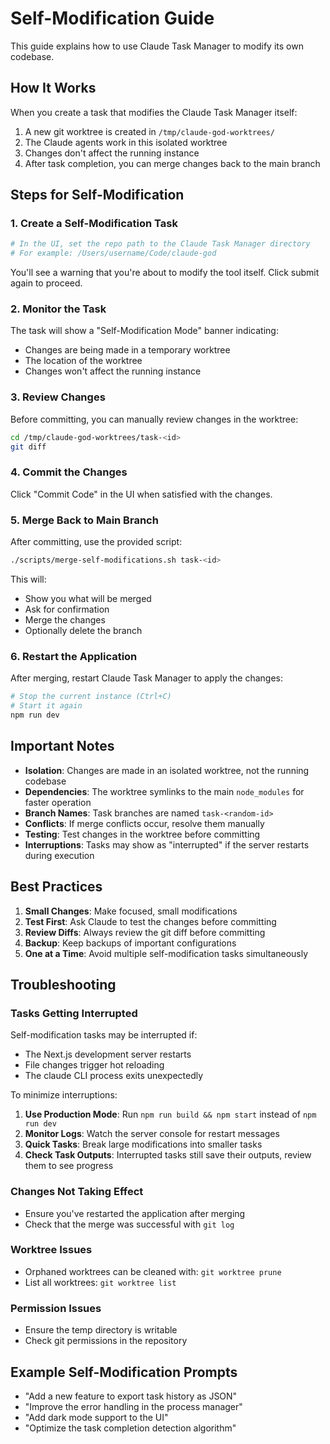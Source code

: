 # Self-Modification Guide

This guide explains how to use Claude Task Manager to modify its own codebase.

## How It Works

When you create a task that modifies the Claude Task Manager itself:

1. A new git worktree is created in `/tmp/claude-god-worktrees/`
2. The Claude agents work in this isolated worktree
3. Changes don't affect the running instance
4. After task completion, you can merge changes back to the main branch

## Steps for Self-Modification

### 1. Create a Self-Modification Task

```bash
# In the UI, set the repo path to the Claude Task Manager directory
# For example: /Users/username/Code/claude-god
```

You'll see a warning that you're about to modify the tool itself. Click submit again to proceed.

### 2. Monitor the Task

The task will show a "Self-Modification Mode" banner indicating:
- Changes are being made in a temporary worktree
- The location of the worktree
- Changes won't affect the running instance

### 3. Review Changes

Before committing, you can manually review changes in the worktree:

```bash
cd /tmp/claude-god-worktrees/task-<id>
git diff
```

### 4. Commit the Changes

Click "Commit Code" in the UI when satisfied with the changes.

### 5. Merge Back to Main Branch

After committing, use the provided script:

```bash
./scripts/merge-self-modifications.sh task-<id>
```

This will:
- Show you what will be merged
- Ask for confirmation
- Merge the changes
- Optionally delete the branch

### 6. Restart the Application

After merging, restart Claude Task Manager to apply the changes:

```bash
# Stop the current instance (Ctrl+C)
# Start it again
npm run dev
```

## Important Notes

- **Isolation**: Changes are made in an isolated worktree, not the running codebase
- **Dependencies**: The worktree symlinks to the main `node_modules` for faster operation
- **Branch Names**: Task branches are named `task-<random-id>`
- **Conflicts**: If merge conflicts occur, resolve them manually
- **Testing**: Test changes in the worktree before committing
- **Interruptions**: Tasks may show as "interrupted" if the server restarts during execution

## Best Practices

1. **Small Changes**: Make focused, small modifications
2. **Test First**: Ask Claude to test the changes before committing
3. **Review Diffs**: Always review the git diff before committing
4. **Backup**: Keep backups of important configurations
5. **One at a Time**: Avoid multiple self-modification tasks simultaneously

## Troubleshooting

### Tasks Getting Interrupted

Self-modification tasks may be interrupted if:
- The Next.js development server restarts
- File changes trigger hot reloading
- The claude CLI process exits unexpectedly

To minimize interruptions:
1. **Use Production Mode**: Run `npm run build && npm start` instead of `npm run dev`
2. **Monitor Logs**: Watch the server console for restart messages
3. **Quick Tasks**: Break large modifications into smaller tasks
4. **Check Task Outputs**: Interrupted tasks still save their outputs, review them to see progress

### Changes Not Taking Effect

- Ensure you've restarted the application after merging
- Check that the merge was successful with `git log`

### Worktree Issues

- Orphaned worktrees can be cleaned with: `git worktree prune`
- List all worktrees: `git worktree list`

### Permission Issues

- Ensure the temp directory is writable
- Check git permissions in the repository

## Example Self-Modification Prompts

- "Add a new feature to export task history as JSON"
- "Improve the error handling in the process manager"
- "Add dark mode support to the UI"
- "Optimize the task completion detection algorithm"